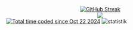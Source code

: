 <!-- - 👋 Hi, I’m Alexander
- 🌱 I’m currently learning HTML/CSS, JavaScript and Git/Github
- 👀 I’m interested in English and programming
- My first projects:
1. https://rolling-scopes-school.github.io/alexspearsi-JSFEPRESCHOOL/eco-sounds/
2. https://rolling-scopes-school.github.io/alexspearsi-JSFEPRESCHOOL/random-jokes/
3. https://rolling-scopes-school.github.io/alexspearsi-JSFEPRESCHOOL/tic-tac-toe/ -->

<div>
  <div align="center"><a href="https://git.io/streak-stats"><img src="https://github-readme-streak-stats.herokuapp.com?user=alexspearsi&theme=prussian" alt="GitHub Streak" /></a></div>
  <div align="center"><img src="https://github-readme-stats.vercel.app/api/top-langs/?username=alexspearsi&layout=compact&theme=prussian"/></div>
</div>
<a href="https://wakatime.com/@9bb521e3-e82f-4751-b56e-1d162d2d4d5a"><img src="https://wakatime.com/badge/user/9bb521e3-e82f-4751-b56e-1d162d2d4d5a.svg" alt="Total time coded since Oct 22 2024" /></a>
<img src="https://komarev.com/ghpvc/?username=alexspearsi&style=flat-square&color=blue" alt="statistik">
